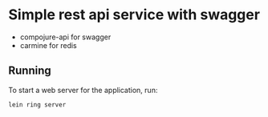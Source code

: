 # Simple rest api service with swagger 
- compojure-api for swagger
- carmine for redis

## Running

To start a web server for the application, run:

    lein ring server
